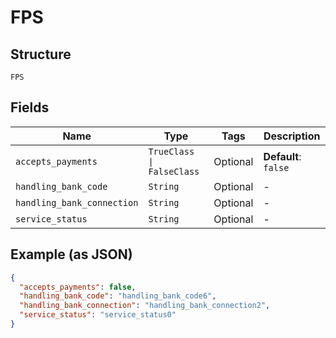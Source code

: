 
# FPS

## Structure

`FPS`

## Fields

| Name | Type | Tags | Description |
|  --- | --- | --- | --- |
| `accepts_payments` | `TrueClass \| FalseClass` | Optional | **Default**: `false` |
| `handling_bank_code` | `String` | Optional | - |
| `handling_bank_connection` | `String` | Optional | - |
| `service_status` | `String` | Optional | - |

## Example (as JSON)

```json
{
  "accepts_payments": false,
  "handling_bank_code": "handling_bank_code6",
  "handling_bank_connection": "handling_bank_connection2",
  "service_status": "service_status0"
}
```

